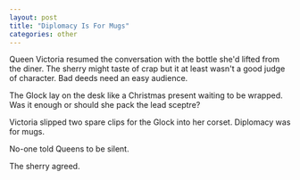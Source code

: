 ```yaml
---
layout: post
title: "Diplomacy Is For Mugs"
categories: other
---
```

Queen Victoria resumed the conversation with the bottle she'd lifted from the diner. The sherry might taste of crap but it at least wasn't a good judge of character. Bad deeds need an easy audience.  

The Glock lay on the desk like a Christmas present waiting to be wrapped. Was it enough or should she pack the lead sceptre?  

Victoria slipped two spare clips for the Glock into her corset. Diplomacy was for mugs.  

No-one told Queens to be silent.  

The sherry agreed.

